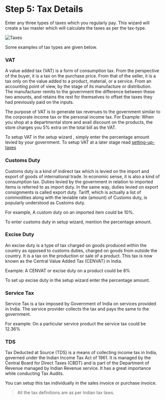 # Step 5: Tax Details

Enter any three types of taxes which you regularly pay. This wizard will create a tax master which will calculate the taxes as per the tax-type.

![Taxes](/assets/frappe_io/images/erpnext/wizard-step-5.png)


Some examples of tax types are given below.

### VAT
A value added tax (VAT) is a form of consumption tax. From the perspective of the buyer, it is a tax on the purchase price. From that of the seller, it is a tax only on the value added to a product, material, or a service. From an accounting point of view, by the stage of its manufacture or distribution. The manufacturer remits to the government the difference between these two amounts, and retains the rest for themselves to offset the taxes they had previously paid on the inputs.

The purpose of VAT is to generate tax revenues to the government similar to the corporate income tax or the personal income tax. For Example: When you shop at a departmental store and avail discount on the products, the store charges you 5% extra on the total bill as the VAT.

To setup VAT in the setup wizard , simply enter the percentage amount levied by your government. To setup VAT at a later stage read [setting-up-taxes](/apps/erpnext/user-guide/setting-up/setting-up-taxes)

### Customs Duty

Customs duty is a kind of indirect tax which is levied on the import and export of goods of international trade. In economic sense, it is also a kind of consumption tax. Duties levied by the government in relation to imported items is referred to as import duty. In the same way, duties levied on export consignments is called export duty. Tariff, which is actually a list of commodities along with the leviable rate (amount) of Customs duty, is popularly understood as Customs duty.

For example, A custom duty on an imported item could be 10%.

To enter customs duty in setup wizard, mention the percentage amount.

###  Excise Duty

An excise duty is a type of tax charged on goods produced within the country as opposed to customs duties, charged on goods from outside the country. It is a tax on the production or sale of a product. This tax is now known as the Central Value Added Tax (CENVAT) in India.

Example: A CENVAT or excise duty on a product could be 8%

To set up excise duty in the setup wizard enter the percentage amount.

### Service Tax

Service Tax is a tax imposed by Government of India on services provided in India. The service provider collects the tax and pays the same to the government.

For example: On a particular service product the service tax could be 12.36%

### TDS

Tax Deducted at Source (TDS) is a means of collecting income tax in India, governed under the Indian Income Tax Act of 1961. It is managed by the Central Board for Direct Taxes (CBDT) and is part of the Department of Revenue managed by Indian Revenue service. It has a great importance while conducting Tax Audits.

You can setup this tax individually in the sales invoice or purchase invoice.

> All the tax definitions are as per Indian tax laws.
